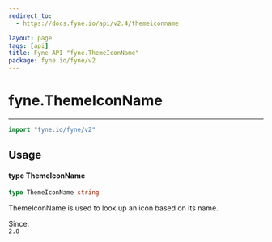 ```yaml
---
redirect_to:
  - https://docs.fyne.io/api/v2.4/themeiconname

layout: page
tags: [api]
title: Fyne API "fyne.ThemeIconName"
package: fyne.io/fyne/v2
---
```

# fyne.ThemeIconName
---

```go
import "fyne.io/fyne/v2"
```

## Usage

#### type ThemeIconName

```go
type ThemeIconName string
```

ThemeIconName is used to look up an icon based on its name.


<div class="since">Since: <code>
2.0</code></div>
